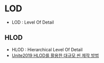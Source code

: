 # LOD

- LOD : Level Of Detail

## HLOD

- HLOD : Hierarchical Level Of Detail
- [Unite2019 HLOD를 활용한 대규모 씬 제작 방법](https://www.slideshare.net/ssuser4635b2/unite2019-hlod)
